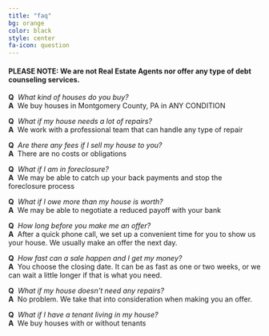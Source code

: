 ```yaml
---
title: "faq"
bg: orange
color: black
style: center
fa-icon: question
---
```

#### PLEASE NOTE: We are not Real Estate Agents nor offer any type of debt counseling services.

**Q** &nbsp;*What kind of houses do you buy?*  
**A** &nbsp;We buy houses in Montgomery County, PA  in  ANY  CONDITION  

**Q** &nbsp;*What if my house needs a lot of repairs?*  
**A** &nbsp;We work with a professional team that can handle any type of repair  

**Q** &nbsp;*Are there any fees if I sell my house to you?*  
**A** &nbsp;There are no costs or obligations  

**Q** &nbsp;*What if I am in foreclosure?*  
**A** &nbsp;We may be able to catch up your back payments and stop the foreclosure process  

**Q** &nbsp;*What if I owe more than my house is worth?*  
**A** &nbsp;We may be able to negotiate a reduced payoff with your bank  

**Q** &nbsp;*How long before you make me an offer?*  
**A** &nbsp;After a quick phone call, we set up a convenient time for you to show us your house. We usually make an offer the next day.  

**Q** &nbsp;*How fast can a sale happen and I get my money?*  
**A** &nbsp;You choose the closing date. It can be as fast as one or two weeks, or we can wait a little longer if that is what you need.  

**Q** &nbsp;*What if my house doesn't need any repairs?*  
**A** &nbsp;No problem. We take that into consideration when making you an offer.  

**Q** &nbsp;*What if I have a tenant living in my house?*  
**A** &nbsp;We buy houses with or without tenants  
